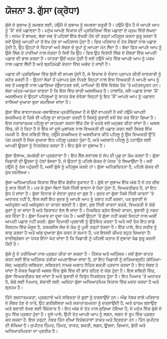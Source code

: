 # ਯੋਜਨਾ 3. ਗੁੱਸਾ (ਕ੍ਰੋਧਾ)

ਗੁੱਸੇ ਦੇ ਸੁਭਾਅ ਨੂੰ ਸਮਝਣ ਲਈ, ਹਉਮੈ ਦੇ ਸੁਭਾਅ ਨੂੰ ਸਮਝਣਾ ਜ਼ਰੂਰੀ ਹੈ। ਹਉਮੈ ਉਹ ਹੈ ਜੋ ਆਪਣੇ ਆਪ ਨੂੰ 'ਮੈਂ' ਵਜੋਂ ਪਛਾਣਦਾ ਹੈ। ਮਨੁੱਖ ਆਪਣੇ ਵਿਕਾਸ ਦੀ ਪ੍ਰਕਿਰਿਆ ਵਿੱਚ ਪਛਾਣਾਂ ਦੇ ਕ੍ਰਮ ਵਿੱਚੋਂ ਲੰਘਦਾ ਹੈ। ਜਨਮ ਤੋਂ ਬਾਅਦ, ਬੱਚਾ ਸਭ ਤੋਂ ਪਹਿਲਾਂ ਇੱਕ ਵੱਖਰੀ ਹੋਂਦ ਦੀ ਤਰ੍ਹਾਂ ਮਹਿਸੂਸ ਕਰਨਾ ਸ਼ੁਰੂ ਕਰਦਾ ਹੈ ਜਦੋਂ ਉਸਨੂੰ ਆਪਣੀ ਮਾਂ ਤੋਂ ਵੱਖ ਹੋਣ ਦਾ ਅਹਿਸਾਸ ਹੁੰਦਾ ਹੈ। ਫਿਰ ਪਰਿਵਾਰ ਦੇ ਹੋਰ ਮੈਂਬਰਾਂ ਨਾਲ ਪਛਾਣ ਹੁੰਦੀ ਹੈ, ਉਹ ਉਨ੍ਹਾਂ ਦੇ ਵਿਹਾਰਾਂ ਅਤੇ ਸੋਚਣ ਦੇ ਰੂਪਾਂ ਨੂੰ ਆਪਣਾ ਮੰਨ ਲੈਂਦਾ ਹੈ। ਬੱਚਾ ਫਿਰ ਆਪਣੇ ਆਪ ਨੂੰ ਉਸੇ ਲਿੰਗ ਦੇ ਹਾਣੀਆਂ ਨਾਲ ਜੋੜਦਾ ਹੈ ਜਿਵੇਂ ਕਿ ਉਹ। ਫਿਰ ਉਹ ਵਿਰੋਧੀ ਲਿੰਗ ਦੇ ਮੈਂਬਰਾਂ ਵਿੱਚ ਆਪਣੀ ਪਛਾਣ ਦੀ ਭਾਲ ਕਰਦਾ ਹੈ। ਯਾਤਰਾ ਉਦੋਂ ਖਤਮ ਹੁੰਦੀ ਹੈ ਜਦੋਂ ਹਉਮੈ ਅੰਤ ਵਿੱਚ ਆਪਣੇ ਆਪ ਨੂੰ ਪਰਮ ਨਾਲ ਪਛਾਣ ਲੈਂਦੀ ਹੈ ਅਤੇ ਬ੍ਰਹਿਮੰਡੀ ਚੇਤਨਾ ਵਿੱਚ ਅਭੇਦ ਹੋ ਜਾਂਦੀ ਹੈ।

ਪਛਾਣ ਦੀ ਪ੍ਰਕਿਰਿਆ ਵਿੱਚ ਬੁੱਧੀ ਵੀ ਸ਼ਾਮਲ ਹੁੰਦੀ ਹੈ, ਜੋ ਵਿਕਾਸ ਦੇ ਦੌਰਾਨ ਪ੍ਰਾਪਤ ਕੀਤੀ ਜਾਣਕਾਰੀ ਨੂੰ ਸਟੋਰ ਕਰਦੀ ਹੈ - ਉਹਨਾਂ ਲੋਕਾਂ ਤੋਂ ਪ੍ਰਾਪਤ ਮੁੱਲ ਨਿਰਣੇ ਜਿਨ੍ਹਾਂ ਨਾਲ ਇਸ ਵਿਅਕਤੀ ਨੇ ਆਪਣੇ ਆਪ ਨੂੰ ਸਭ ਤੋਂ ਮਜ਼ਬੂਤੀ ਨਾਲ ਪਛਾਣਿਆ (ਉਦਾਹਰਣ ਵਜੋਂ, ਮਾਪਿਆਂ ਤੋਂ) ਇੱਥੇ ਵਿਸ਼ੇਸ਼ ਤੌਰ 'ਤੇ ਮਹੱਤਵਪੂਰਨ ਹਨ। ਸੱਚਾ ਅੰਤਰ-ਆਤਮਾ ਜਾਣਦਾ ਹੈ ਕਿ ਇਸ ਵਿੱਚ ਸਾਰੀ ਅਸਲੀਅਤ ਹੈ। ਹਾਲਾਂਕਿ, ਸਵੈ-ਪਛਾਣ ਵਾਲਾ 'ਮੈਂ' ਅਸਲੀਅਤ ਦੇ ਉਨ੍ਹਾਂ ਪਹਿਲੂਆਂ ਨੂੰ ਬਾਹਰ ਕੱਢ ਦੇਵੇਗਾ ਜਿਨ੍ਹਾਂ ਨੂੰ ਇਹ 'ਮੈਂ' ਆਪਣੇ ਆਪ ਨੂੰ ਪਛਾਣਨ ਵਾਲਿਆਂ ਦੁਆਰਾ ਬੁਰਾ ਸਮਝਿਆ ਜਾਂਦਾ ਹੈ।

ਗੁੱਸਾ ਇੱਕ ਭਾਵਨਾਤਮਕ-ਰਸਾਇਣਕ ਪ੍ਰਤੀਕ੍ਰਿਆ ਹੈ ਜੋ ਉਦੋਂ ਵਾਪਰਦੀ ਹੈ ਜਦੋਂ ਹਉਮੈ ਆਪਣੀ ਸ਼ਖਸੀਅਤ ਦੇ ਕਿਸੇ ਵੀ ਪਹਿਲੂ ਦਾ ਸਾਹਮਣਾ ਕਰਦੀ ਹੈ ਜਿਸਨੂੰ ਬੁਰਾਈ ਵਜੋਂ ਰੱਦ ਕਰ ਦਿੱਤਾ ਗਿਆ ਹੈ। ਇਸ ਨਕਾਰਾਤਮਕ ਪਹਿਲੂ ਦਾ ਸਾਹਮਣਾ ਕਰਨਾ ਇੱਕ ਹੋਂਦ ਦੇ ਖ਼ਤਰੇ ਵਜੋਂ ਅਨੁਭਵ ਕੀਤਾ ਜਾਂਦਾ ਹੈ। ਅਸਲ ਵਿੱਚ, ਕੀ ਹੋ ਰਿਹਾ ਹੈ ਦੇ ਇੱਕ ਜਾਂ ਦੂਜੇ ਮੁਲਾਂਕਣ ਨਾਲ ਵਿਅਕਤੀ ਦੀ ਪਛਾਣ ਕਰਨ ਲਈ ਸਿਰਫ ਇੱਕ ਧਮਕੀ ਹੈ. ਇਸ ਸਥਿਤੀ ਵਿੱਚ, ਹਉਮੈ ਸ਼ਖਸੀਅਤ ਦੇ ਅਸਵੀਕਾਰ ਕੀਤੇ ਪਹਿਲੂ ਨੂੰ ਉਸ ਵਿਅਕਤੀ ਉੱਤੇ ਪੇਸ਼ ਕਰਦੀ ਹੈ ਜਿਸ ਦੁਆਰਾ ਇਹ ਪਹਿਲੂ ਪ੍ਰਗਟ ਹੁੰਦਾ ਹੈ, ਅਤੇ ਅਣਚਾਹੇ ਪਹਿਲੂ ਨੂੰ ਹਟਾਉਣ ਲਈ ਆਪਣੀ ਊਰਜਾ ਨੂੰ ਨਿਰਦੇਸ਼ਤ ਕਰਦਾ ਹੈ। ਇਹ ਗੁੱਸੇ ਦਾ ਸੁਭਾਅ ਹੈ।

ਗੁੱਸਾ ਫੈਲਾਅ, ਕਮਜ਼ੋਰੀ ਦਾ ਪ੍ਰਗਟਾਵਾ ਹੈ। ਇਹ ਸੈੱਲ ਸਵਾਰਥ ਦੇ ਸੱਪ ਦੀ ਪੂਛ ਦਾ ਕੰਮ ਕਰਦਾ ਹੈ। ਗੁੱਸਾ ਖਿਡਾਰੀ ਦੀ ਊਰਜਾ ਨੂੰ ਹੇਠਾਂ ਭੇਜਦਾ ਹੈ, ਜੋ ਉਹਨਾਂ ਨੂੰ ਪਹਿਲੇ ਚੱਕਰ ਦੇ ਪੱਧਰ 'ਤੇ ਲਿਆਉਂਦਾ ਹੈ। ਜਦੋਂ ਹਉਮੈ ਨੂੰ ਠੇਸ ਪਹੁੰਚਦੀ ਹੈ, ਅਸੀਂ ਗੁੱਸੇ ਨੂੰ ਮਹਿਸੂਸ ਕਰਦੇ ਹਾਂ। ਗੁੱਸਾ ਅਨਿਸ਼ਚਿਤਤਾ ਹੈ, ਪਹਿਲੇ ਚੱਕਰ ਦੀ ਮੁੱਖ ਸਮੱਸਿਆ।

ਗੁੱਸਾ ਅਧਿਆਤਮਿਕ ਵਿਕਾਸ ਵਿੱਚ ਇੱਕ ਗੰਭੀਰ ਰੁਕਾਵਟ ਹੈ। ਗੁੱਸੇ ਦਾ ਸੁਭਾਅ ਇੱਕ ਅੱਗ ਹੈ ਜੋ ਹਰ ਚੀਜ਼ ਨੂੰ ਸਾੜ ਦਿੰਦੀ ਹੈ। ਪਰ ਜੇ ਗੁੱਸਾ ਬਿਨਾਂ ਕਿਸੇ ਨਿੱਜੀ ਭਾਵਨਾ ਦੇ ਪੈਦਾ ਹੁੰਦਾ ਹੈ, ਵਿਅਕਤੀਗਤ ਹੈ, ਤਾਂ ਇਹ ਸ਼ੁੱਧ ਹੋ ਜਾਂਦਾ ਹੈ। ਗੁੱਸਾ ਵਿਨਾਸ਼ ਦੇ ਦੇਵਤਾ ਰੁਦਰ ਦਾ ਗੁਣ ਹੈ। ਰੁਦਰ ਦਾ ਗੁੱਸਾ ਕਿਸੇ ਨਿੱਜੀ ਕਾਰਨਾਂ 'ਤੇ ਅਧਾਰਤ ਨਹੀਂ ਹੈ, ਇਸ ਲਈ ਇਹ ਰੁਦਰ ਨੂੰ ਆਪਣੇ ਆਪ ਨੂੰ ਤਬਾਹ ਨਹੀਂ ਕਰਦਾ, ਪਰ ਬੁਰਾਈ ਜੋ ਅਸੰਤੁਲਨ ਅਤੇ ਅਸੰਤੁਲਨ ਦਾ ਕਾਰਨ ਬਣਦੀ ਹੈ। ਗੁੱਸਾ, ਕੁਝ ਨਿੱਜੀ ਕਾਰਨਾਂ ਕਰਕੇ, ਵਿਅਕਤੀ ਦੇ ਚੰਗੇ ਗੁਣਾਂ ਨੂੰ ਖਾ ਜਾਂਦਾ ਹੈ ਅਤੇ ਗਿਰਾਵਟ ਵੱਲ ਲੈ ਜਾਂਦਾ ਹੈ। ਨਿਸ਼ਚਿਤ ਕ੍ਰੋਧ ਇਸਦੇ ਕਾਰਨ, ਬੁਰਾਈ ਨੂੰ ਨਸ਼ਟ ਕਰ ਦਿੰਦਾ ਹੈ। ਗੁੱਸਾ ਪਿਆਰ ਦਾ ਦੂਜਾ ਪੱਖ ਹੈ। ਅਸੀਂ ਉਨ੍ਹਾਂ 'ਤੇ ਗੁੱਸਾ ਨਹੀਂ ਕਰਦੇ ਜਿਨ੍ਹਾਂ ਨਾਲ ਅਸੀਂ ਆਪਣੀ ਪਛਾਣ ਨਹੀਂ ਕਰਦੇ. ਗੁੱਸਾ ਦਿਮਾਗੀ ਪ੍ਰਣਾਲੀ ਨੂੰ ਉਤੇਜਿਤ ਕਰਦਾ ਹੈ ਅਤੇ ਜਦੋਂ ਤੱਕ ਇਹ ਸਾਡੇ ਸਿਸਟਮ ਵਿੱਚ ਮੌਜੂਦ ਹੈ, ਤਰਕਸ਼ੀਲ ਸੋਚ ਦੇ ਕੰਮ ਨੂੰ ਪੂਰੀ ਤਰ੍ਹਾਂ ਰੋਕਦਾ ਹੈ। ਇੱਕ ਪਾਸੇ, ਇਹ ਸਰੀਰ ਨੂੰ ਸਾਫ਼ ਕਰਦਾ ਹੈ ਅਤੇ ਅੱਗ ਦੁਆਰਾ ਸ਼ੁੱਧ ਕਰਨ ਦੇ ਸਮਾਨ ਹੈ, ਪਰ ਇਸਦੀ ਕੀਮਤ ਬਹੁਤ ਜ਼ਿਆਦਾ ਹੈ: ਵਾਈਬ੍ਰੇਸ਼ਨ ਦਾ ਪੱਧਰ ਇੰਨਾ ਘੱਟ ਜਾਂਦਾ ਹੈ ਕਿ ਖਿਡਾਰੀ ਨੂੰ ਪਹਿਲੀ ਕਤਾਰ ਤੋਂ ਦੁਬਾਰਾ ਖੇਡ ਸ਼ੁਰੂ ਕਰਨੀ ਪੈਂਦੀ ਹੈ।

ਗੁੱਸੇ ਨੂੰ ਦੋ ਤਰੀਕਿਆਂ ਨਾਲ ਪ੍ਰਗਟ ਕੀਤਾ ਜਾ ਸਕਦਾ ਹੈ - ਹਿੰਸਕ ਅਤੇ ਅਹਿੰਸਕ। ਜਦੋਂ ਗੁੱਸਾ ਜ਼ਾਹਰ ਕਰਨ ਲਈ ਇੱਕ ਅਹਿੰਸਕ ਤਰੀਕਾ ਅਪਣਾਇਆ ਜਾਂਦਾ ਹੈ, ਤਾਂ ਇਹ ਖਿਡਾਰੀ ਨੂੰ ਸਤਿਆਗ੍ਰਹਿ (ਸੱਤਿਆ-ਸੱਚ; ਅਗ੍ਰਹਿ-ਸਥਿਰਤਾ, ਸਥਿਰਤਾ) ਨਾਮਕ ਅਥਾਹ ਨੈਤਿਕ ਸ਼ਕਤੀ ਪ੍ਰਦਾਨ ਕਰਦਾ ਹੈ। ਇਹ ਸੰਭਵ ਹੋ ਜਾਂਦਾ ਹੈ ਜੇਕਰ ਖਿਡਾਰੀ ਅਸਲ ਵਿੱਚ ਗੁੱਸੇ ਵਿੱਚ ਵੀ ਸ਼ਾਂਤ ਰਹਿਣ ਦੇ ਯੋਗ ਹੁੰਦਾ ਹੈ। ਇਸ ਸਥਿਤੀ ਵਿੱਚ, ਗੁੱਸਾ ਵਿਅਕਤੀਗਤ ਬਣ ਜਾਂਦਾ ਹੈ ਅਤੇ ਬੁਰਾਈ ਦੇ ਵਿਰੁੱਧ ਨਿਰਦੇਸ਼ਤ ਹੁੰਦਾ ਹੈ। ਇਹ ਪਿਆਰ 'ਤੇ ਅਧਾਰਤ ਹੈ, ਚੰਗੇ ਲਈ ਪਿਆਰ, ਸੱਚਾਈ ਲਈ. ਅਜਿਹਾ ਗੁੱਸਾ ਅਧਿਆਤਮਿਕ ਵਿਕਾਸ ਵਿੱਚ ਮਦਦ ਕਰਦਾ ਹੈ ਅਤੇ ਬ੍ਰਹਮ ਹੈ।

ਤਿੰਨੇ ਰਚਨਾਤਮਕਤਾ, ਪ੍ਰਗਟਾਵੇ ਅਤੇ ਸਥਿਰਤਾ ਦੇ ਗੁਣਾਂ ਨੂੰ ਦਰਸਾਉਂਦੇ ਹਨ। ਔਡ ਨੰਬਰ ਵਾਲੇ ਪਰਿਵਾਰ ਦੇ ਮੈਂਬਰ ਹੋਣ ਦੇ ਨਾਤੇ, ਉਹ ਗਤੀਸ਼ੀਲਤਾ ਅਤੇ ਸਕਾਰਾਤਮਕਤਾ ਨੂੰ ਦਰਸਾਉਂਦੀ ਹੈ, ਅਤੇ ਫਾਰਮ ਬਣਾਉਣ ਅਤੇ ਬਣਾਈ ਰੱਖਣ ਲਈ ਜ਼ਿੰਮੇਵਾਰ ਹੈ। ਇਹ ਅੱਗ ਦੇ ਤੱਤ ਨਾਲ ਜੁੜਿਆ ਹੋਇਆ ਹੈ, ਜੋ ਮਨੁੱਖ ਵਿੱਚ ਗੁੱਸੇ ਦੇ ਰੂਪ ਵਿੱਚ ਪ੍ਰਗਟ ਹੁੰਦਾ ਹੈ। ਦੂਜੇ ਪਾਸੇ, ਉਹੀ ਤੱਤ ਆਪਣੇ ਆਪ ਨੂੰ ਲਗਨ, ਲਗਨ ਦੇ ਰੂਪ ਵਿੱਚ ਪ੍ਰਗਟ ਕਰ ਸਕਦਾ ਹੈ. ਇਸ ਤਰ੍ਹਾਂ, ਨੰਬਰ ਤਿੰਨ ਦੀਆਂ ਵਿਸ਼ੇਸ਼ਤਾਵਾਂ ਤਾਕਤ ਅਤੇ ਦ੍ਰਿੜਤਾ ਹਨ। ਤਿੰਨ ਜੁਪੀਟਰ ਦੀ ਸੰਖਿਆ ਹੈ। ਜੁਪੀਟਰ ਹਿੰਮਤ, ਹਿੰਮਤ, ਤਾਕਤ, ਸ਼ਕਤੀ, ਲਗਨ, ਊਰਜਾ, ਗਿਆਨ, ਬੁੱਧੀ ਅਤੇ ਅਧਿਆਤਮਿਕਤਾ ਦਾ ਪ੍ਰਤੀਕ ਹੈ।
